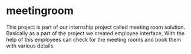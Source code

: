 # meetingroom
This project is part of our internship project called meeting room solution.
Basically as a part of the project we created employee interface, With the help of this employees can check for the meeting rooms and book them with various details.

